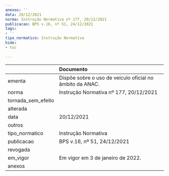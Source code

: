```yaml
---
anexos: ''
data: 20/12/2021
norma: Instrução Normativa nº 177, 20/12/2021
publicacao: BPS v.16, nº 51, 24/12/2021
tags:
- ''
tipo_normatico: Instrução Normativa
hide: 
- toc 
 
---
```


|                    | Documento                                                |
|:-------------------|:---------------------------------------------------------|
| ementa             | Dispõe sobre o uso de veículo oficial no âmbito da ANAC. |
| norma              | Instrução Normativa nº 177, 20/12/2021                   |
| tornada_sem_efeito |                                                          |
| alterada           |                                                          |
| data               | 20/12/2021                                               |
| outros             |                                                          |
| tipo_normatico     | Instrução Normativa                                      |
| publicacao         | BPS v.16, nº 51, 24/12/2021                              |
| revogada           |                                                          |
| em_vigor           | Em vigor em 3 de janeiro de 2022.                        |
| anexos             |                                                          |